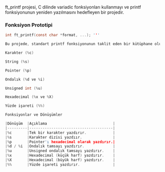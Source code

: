 ft_printf projesi, C dilinde variadic fonksiyonları kullanmayı ve printf fonksiyonunun yeniden yazılmasını hedefleyen bir projedir.

### Fonksiyon Prototipi
```c
int ft_printf(const char *format, ...); '''

Bu projede, standart printf fonksiyonunun taklit eden bir kütüphane oluşturulması gerekmektedir. Şu dönüşümleri desteklemelidir:

Karakter (%c)

String (%s)

Pointer (%p)

Ondalık (%d ve %i)

Unsigned int (%u)

Hexadecimal (%x ve %X)

Yüzde işareti (%%)

Fonksiyonlar ve Dönüşümler

|Dönüşüm  |Açıklama                              |
|---------|--------------------------------------|
|%c       |Tek bir karakter yazdırır.            |
|%s       |Karakter dizisi yazdıır.              |
|%p       |Pointer'ı hexadecimal olarak yazdırır.|
|%d / %i  |Ondalık tamsayı yazdırır.             |
|%u       |Unsigned ondalık tamsayı yazdırır.    |
|%x       |Hexadecimal (küçük harf) yazdırır.    |
|%X       |Hexadecimal (büyük harf) yazdırır.    |
|%%       |Yüzde işareti yazdırır.               |


